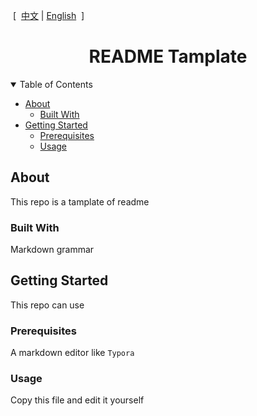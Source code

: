 <div align="left">
    <p>
        &nbsp[&nbsp
        <a href="./README.zh-CN.md">中文</a>
        |
        <a href="./README.md">English</a>
        &nbsp]&nbsp
    </p>
</div>
<div align="center">
    <h1>
        README Tamplate
    </h1>
</div>
<details open="open">
<summary>Table of Contents</summary>
    <ul>
        <li>
            <a href="#About">About</a>
        	<ul>
                <li><a href="#Built With">Built With</a></li>
            </ul>
        </li>
        <li>
            <a href="#Getting Started">Getting Started</a>
        	<ul>
                <li><a href="#Prerequisites">Prerequisites</a></li>
                <li><a href="#Usage">Usage</a></li>
            </ul>
        </li>
    </ul>
</details>




## About

This repo is a tamplate of readme



### Built With

Markdown grammar



## Getting Started

This repo can use

### Prerequisites

A markdown editor like `Typora`

### Usage

Copy this file and edit it yourself

